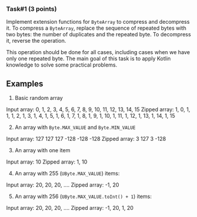 ### Task#1 (3 points)

Implement extension functions for `ByteArray` to compress and decompress it. To compress a `ByteArray`, replace the sequence of repeated bytes with two bytes: the number of duplicates and the repeated byte. To decompress it, reverse the operation.

This operation should be done for all cases, including cases when we have only one repeated byte.
The main goal of this task is to apply Kotlin knowledge to solve some practical problems.


## Examples

1. Basic random array

Input array: 0, 1, 2, 3, 4, 5, 6, 7, 8, 9, 10, 11, 12, 13, 14, 15
Zipped array: 1, 0, 1, 1, 1, 2, 1, 3, 1, 4, 1, 5, 1, 6, 1, 7, 1, 8, 1, 9, 1, 10, 1, 11, 1, 12, 1, 13, 1, 14, 1, 15

2. An array with `Byte.MAX_VALUE` and `Byte.MIN_VALUE`

Input array: 127 127 127 -128 -128 -128
Zipped array: 3 127 3 -128

3. An array with one item

Input array: 10
Zipped array: 1, 10

4. An array with 255 (`UByte.MAX_VALUE`) items:

Input array: 20, 20, 20, ....
Zipped array: -1, 20

5. An array with 256 (`UByte.MAX_VALUE.toInt() + 1`) items:

Input array: 20, 20, 20, ....
Zipped array: -1, 20, 1, 20

